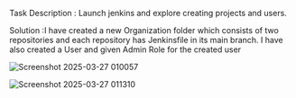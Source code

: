 Task Description : Launch jenkins and explore creating projects and users.

Solution :I have created a new Organization folder which consists of two repositories and each repository has Jenkinsfile in its main branch.
I have also created a User and given Admin Role for the created user 


![Screenshot 2025-03-27 010057](https://github.com/user-attachments/assets/087a6682-77de-44bb-baa9-4f8f70ad6bd5)


![Screenshot 2025-03-27 011310](https://github.com/user-attachments/assets/f80338d1-a7c2-4ff0-85ad-c6374bca8439)

